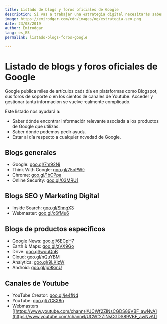 ```yaml
---
title: Listado de blogs y foros oficiales de Google
description: Si vas a trabajar una estrategia digital necesitarás saber dónde encontrar toda la información relacionada con Google
image: https://emirodgar.com/cdn/images/og/estrategia-seo.png
date: 23/08/2019
author: Emirodgar
lang: es_ES
permalink: listado-blogs-foros-google

---
```


# Listado de blogs y foros oficiales de Google

Google publica miles de artículos cada día en plataformas como Blogspot, sus foros de soporte o en los cientos de canales de Youtube. Acceder y gestionar tanta información se vuelve realmente complicado.

Este listado nos ayudará a:

 - Saber dónde encontrar información relevante asociada a los productos de Google que utilizas.
 - Saber dónde podemos pedir ayuda.
 - Estar al día respecto a cualquier novedad de Google.

## Blogs generales

- Google:  [goo.gl/7m92Nj](http://goo.gl/7m92Nj)
- Think With Google:  [goo.gl/75oPW0](http://goo.gl/75oPW0)
- Chrome:  [goo.gl/1bCPpa](http://goo.gl/1bCPpa)
- Online Security:  [goo.gl/03MRU1](http://goo.gl/03MRU1)

## Blogs SEO y Marketing Digital

-   Inside Search:  [goo.gl/ShngX3](http://goo.gl/ShngX3)
-   Webmaster:  [goo.gl/c6fMu6](http://goo.gl/c6fMu6)

## Blogs de productos específicos

-   Google News:  [goo.gl/6ECpH7](http://goo.gl/6ECpH7)
-   Earth & Maps:  [goo.gl/zVX9Go](http://goo.gl/zVX9Go)
-   Drive:  [goo.gl/wouQnB](http://goo.gl/wouQnB)
-   Cloud:  [goo.gl/nQuYBM](http://goo.gl/nQuYBM)
-   Analytics:  [goo.gl/9LKizW](http://goo.gl/9LKizW)
-   Android:  [goo.gl/jo98mU](http://goo.gl/jo98mU)

## Canales de Youtube

-   YouTube Creator:  [goo.gl/je4fNd](http://goo.gl/je4fNd)
-   YouTube:  [goo.gl/7C8X8p](http://goo.gl/7C8X8p)
- Webmasters [[https://www.youtube.com/channel/UCWf2ZlNsCGDS89VBF_awNvA](https://www.youtube.com/channel/UCWf2ZlNsCGDS89VBF_awNvA)]
<!--stackedit_data:
eyJoaXN0b3J5IjpbLTE1OTc4NTc4NDhdfQ==
-->
